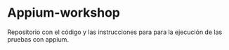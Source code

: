 # Appium-workshop
Repositorio con el código y las instrucciones para para la ejecución de las pruebas con appium.
